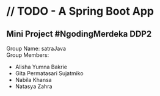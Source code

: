 # // TODO - A Spring Boot App

## Mini Project #NgodingMerdeka DDP2

Group Name: satraJava  
Group Members:
- Alisha Yumna Bakrie
- Gita Permatasari Sujatmiko
- Nabila Khansa
- Natasya Zahra
